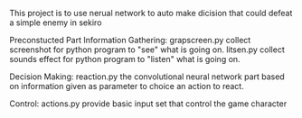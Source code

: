 This project is to use nerual network to auto make dicision that could defeat a simple enemy in sekiro

Preconstucted Part
Information Gathering:
grapscreen.py collect screenshot for python program to "see" what is going on.
litsen.py collect sounds effect for python program to "listen" what is going on.

Decision Making:
reaction.py the convolutional neural network part
based on information given as parameter to choice an action to react.

Control:
actions.py provide basic input set that control the game character

